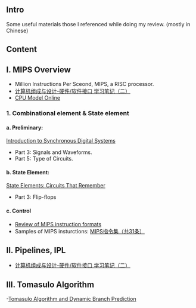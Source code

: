 ## Intro
Some useful materials those I referenced while doing my review. (mostly in Chinese)
## Content
## I. MIPS Overview
- Million Instructions Per Sceond, MIPS, a RISC processor.
- [计算机组成与设计-硬件/软件接口 学习笔记（二）](https://jcf94.com/2018/02/06/2018-02-06-cod2/)
- [CPU Model Online](http://www.buthowdoitknow.com/cpu_model_intro.html)
### 1. Combinational element & State element
#### a. Preliminary: 
[Introduction to Synchronous Digital Systems](https://inst.eecs.berkeley.edu/~cs61c/resources/sds.pdf)
- Part 3: Signals and Waveforms.
- Part 5: Type of Circuits.
#### b. State Element:
[State Elements: Circuits That Remember](https://inst.eecs.berkeley.edu/~cs61c/resources/state.pdf)
- Part 3: Flip-flops
#### c. Control
- [Review of MIPS instruction formats](https://courses.cs.washington.edu/courses/cse378/09au/lectures/cse378au09-04.pdf)
- Samples of MIPS insturctions: [MIPS指令集（共31条）](https://blog.csdn.net/qq_41848006/article/details/82256626)
## II. Pipelines, IPL
- [计算机组成与设计-硬件/软件接口 学习笔记（二）](https://jcf94.com/2018/02/06/2018-02-06-cod2/)
## III. Tomasulo Algorithm
-[Tomasulo Algorithm and Dynamic Branch Prediction](http://people.eecs.berkeley.edu/~pattrsn/252/Lecture04.pdf)
